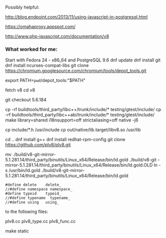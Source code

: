 Possibly helpful:

http://blog.endpoint.com/2013/11/using-javascript-in-postgresql.html

https://omahaproxy.appspot.com/

http://www.php-javascript.com/documentation/v8

### What worked for me:
Start with Fedora 24 - x86_64 and PostgreSQL 9.6
dnf update
dnf install git
dnf install ncurses-compat-libs
git clone https://chromium.googlesource.com/chromium/tools/depot_tools.git 

export PATH=`pwd`/depot_tools:"$PATH"

fetch v8
cd v8

git checkout 5.6.184

cp -rf buildtools/third_party/libc++/trunk/include/* testing/gtest/include/
cp -rf buildtools/third_party/libc++abi/trunk/include/* testing/gtest/include/
make library=shared i18nsupport=off strictaliasing=off native -j6

cp include/*.h /usr/include
cp out/native/lib.target/libv8.so /usr/lib

cd ..
dnf install g++
dnf install redhat-rpm-config
git clone https://github.com/plv8/plv8.git

mv ./build/v8-git-mirror-5.1.281.14/third_party/binutils/Linux_x64/Release/bin/ld.gold ./build/v8-git -mirror-5.1.281.14/third_party/binutils/Linux_x64/Release/bin/ld.gold.OLD
ln -s /usr/bin/ld.gold ./build/v8-git-mirror-5.1.281.14/third_party/binutils/Linux_x64/Release/bin/ld.gold


    #define delete    delete_
    //#define namespace namespace_
    #define typeid    typeid_
    //#define typename  typename_
    //#define using   using_

to the following files:

plv8.cc
plv8_type.cc
plv8_func.cc

make static

